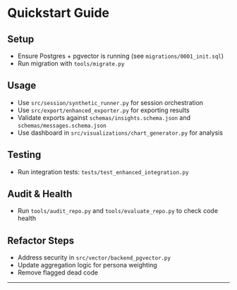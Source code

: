 # Quickstart Guide

## Setup
- Ensure Postgres + pgvector is running (see `migrations/0001_init.sql`)
- Run migration with `tools/migrate.py`

## Usage
- Use `src/session/synthetic_runner.py` for session orchestration
- Use `src/export/enhanced_exporter.py` for exporting results
- Validate exports against `schemas/insights.schema.json` and `schemas/messages.schema.json`
- Use dashboard in `src/visualizations/chart_generator.py` for analysis

## Testing
- Run integration tests: `tests/test_enhanced_integration.py`

## Audit & Health
- Run `tools/audit_repo.py` and `tools/evaluate_repo.py` to check code health

## Refactor Steps
- Address security in `src/vector/backend_pgvector.py`
- Update aggregation logic for persona weighting
- Remove flagged dead code

---
